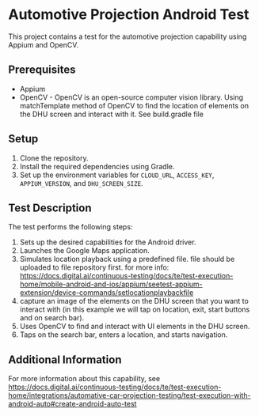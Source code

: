 # Automotive Projection Android Test

This project contains a test for the automotive projection capability using Appium and OpenCV.

## Prerequisites
- Appium
- OpenCV - OpenCV is an open-source computer vision library.
  Using matchTemplate method of OpenCV to find the location of elements on the DHU screen and interact with it.
See build.gradle file

## Setup

1. Clone the repository.
2. Install the required dependencies using Gradle.
3. Set up the environment variables for `CLOUD_URL`, `ACCESS_KEY`, `APPIUM_VERSION`, and `DHU_SCREEN_SIZE`.

## Test Description

The test performs the following steps:

1. Sets up the desired capabilities for the Android driver.
2. Launches the Google Maps application.
3. Simulates location playback using a predefined file. file should be uploaded to file repository first. for more info: 
https://docs.digital.ai/continuous-testing/docs/te/test-execution-home/mobile-android-and-ios/appium/seetest-appium-extension/device-commands/setlocationplaybackfile
4. capture an image of the elements on the DHU screen that you want to interact with (in this example we will tap on location, exit, start buttons and on search bar).
5. Uses OpenCV to find and interact with UI elements in the DHU screen.
6. Taps on the search bar, enters a location, and starts navigation.

## Additional Information

For more information about this capability, see https://docs.digital.ai/continuous-testing/docs/te/test-execution-home/integrations/automative-car-projection-testing/test-execution-with-android-auto#create-android-auto-test